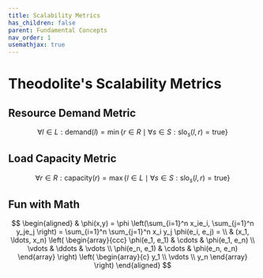 ```yaml
---
title: Scalability Metrics
has_children: false
parent: Fundamental Concepts
nav_order: 1
usemathjax: true
---
```


# Theodolite's Scalability Metrics

## Resource Demand Metric

$$
\forall l \in L: \text{demand}(l) = \min\{r \in R \mid \forall s \in S: \text{slo}_s(l,r) = \text{true}\}
$$

## Load Capacity Metric

$$
\forall r \in R: \text{capacity}(r) = \max\{l \in L \mid \forall s \in S: \text{slo}_s(l,r) = \text{true}\}
$$



## Fun with Math

$$
\begin{aligned}
  & \phi(x,y) = \phi \left(\sum_{i=1}^n x_ie_i, \sum_{j=1}^n y_je_j \right)
  = \sum_{i=1}^n \sum_{j=1}^n x_i y_j \phi(e_i, e_j) = \\
  & (x_1, \ldots, x_n) \left( \begin{array}{ccc}
      \phi(e_1, e_1) & \cdots & \phi(e_1, e_n) \\
      \vdots & \ddots & \vdots \\
      \phi(e_n, e_1) & \cdots & \phi(e_n, e_n)
    \end{array} \right)
  \left( \begin{array}{c}
      y_1 \\
      \vdots \\
      y_n
    \end{array} \right)
\end{aligned}
$$
